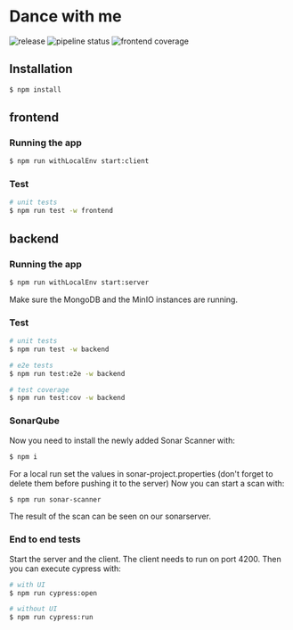 # Dance with me

![release](https://reset.inso.tuwien.ac.at/repo/2022ss-ase-pr-group/22ss-ase-pr-inso-02/-/badges/release.svg)
![pipeline status](https://reset.inso.tuwien.ac.at/repo/2022ss-ase-pr-group/22ss-ase-pr-inso-02/badges/master/pipeline.svg?ignore_skipped=true)
![frontend coverage](https://reset.inso.tuwien.ac.at/repo/2022ss-ase-pr-group/22ss-ase-pr-inso-02/badges/master/coverage.svg)

## Installation

```bash
$ npm install
```

## frontend

### Running the app

```bash
$ npm run withLocalEnv start:client
```

### Test

```bash
# unit tests
$ npm run test -w frontend
```

## backend

### Running the app

```bash
$ npm run withLocalEnv start:server
```

Make sure the MongoDB and the MinIO instances are running.

### Test

```bash
# unit tests
$ npm run test -w backend

# e2e tests
$ npm run test:e2e -w backend

# test coverage
$ npm run test:cov -w backend
```


### SonarQube
Now you need to install the newly added Sonar Scanner with:
```bash
$ npm i
```
For a local run set the values in sonar-project.properties (don't forget to delete them before pushing it to the server)
Now you can start a scan with: 
```bash
$ npm run sonar-scanner
```

The result of the scan can be seen on our sonarserver.

### End to end tests

Start the server and the client. The client needs to run on port 4200. Then you can execute cypress with:

```bash
# with UI
$ npm run cypress:open

# without UI
$ npm run cypress:run
```

